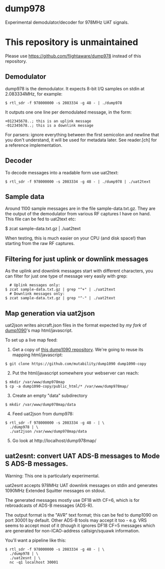 # dump978

Experimental demodulator/decoder for 978MHz UAT signals.

# This repository is unmaintained

Please use https://github.com/flightaware/dump978 instead of this repository.

## Demodulator

dump978 is the demodulator. It expects 8-bit I/Q samples on stdin at
2.083334MHz, for example:

````
$ rtl_sdr -f 978000000 -s 2083334 -g 48 - | ./dump978
````

It outputs one one line per demodulated message, in the form:

````
+012345678..; this is an uplink message
-012345678..; this is a downlink message
````

For parsers: ignore everything between the first semicolon and newline that
you don't understand, it will be used for metadata later. See reader.[ch] for
a reference implementation.

## Decoder

To decode messages into a readable form use uat2text:

````
$ rtl_sdr -f 978000000 -s 2083334 -g 48 - | ./dump978 | ./uat2text
````

## Sample data

Around 1100 sample messages are in the file sample-data.txt.gz. They are the
output of the demodulator from various RF captures I have on hand. This file
can be fed to uat2text etc:

$ zcat sample-data.txt.gz | ./uat2text

When testing, this is much easier on your CPU (and disk space!) than starting
from the raw RF captures.

## Filtering for just uplink or downlink messages

As the uplink and downlink messages start with different characters, you can
filter for just one type of message very easily with grep:

````
  # Uplink messages only:
$ zcat sample-data.txt.gz | grep "^+" | ./uat2text
  # Downlink messages only:
$ zcat sample-data.txt.gz | grep "^-" | ./uat2text
````

## Map generation via uat2json

uat2json writes aircraft.json files in the format expected by *my fork* of
[dump1090](https://github.com/mutability/dump1090)'s map html/javascript.

To set up a live map feed:

1) Get a copy of [this dump1090 repository](https://github.com/mutability/dump1090).
We're going to reuse its mapping html/javascript:

````
$ git clone https://github.com/mutability/dump1090 dump1090-copy
````

2) Put the html/javascript somewhere your webserver can reach:

````
$ mkdir /var/www/dump978map
$ cp -a dump1090-copy/public_html/* /var/www/dump978map/
````

3) Create an empty "data" subdirectory

````
$ mkdir /var/www/dump978map/data
````

4) Feed uat2json from dump978:

````
$ rtl_sdr -f 978000000 -s 2083334 -g 48 - | \
  ./dump978 | \
  ./uat2json /var/www/dump978map/data
````

5) Go look at http://localhost/dump978map/

## uat2esnt: convert UAT ADS-B messages to Mode S ADS-B messages.

Warning: This one is particularly experimental.

uat2esnt accepts 978MHz UAT downlink messages on stdin and
generates 1090MHz Extended Squitter messages on stdout.

The generated messages mostly use DF18 with CF=6, which is
for rebroadcasts of ADS-B messages (ADS-R).

The output format is the "AVR" text format; this can be
fed to dump1090 on port 30001 by default. Other ADS-B tools
may accept it too - e.g. VRS seems to accept most of it (though
it ignores DF18 CF=5 messages which are generated for
non-ICAO-address callsign/squawk information.

You'll want a pipeline like this:

````
$ rtl_sdr -f 978000000 -s 2083334 -g 48 - | \
  ./dump978 | \
  ./uat2esnt | \
  nc -q1 localhost 30001
````
